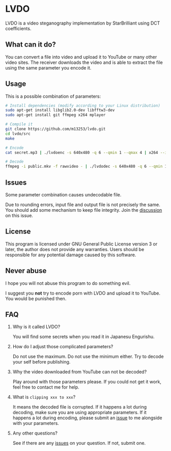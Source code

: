 LVDO
========

LVDO is a video steganography implementation by StarBrilliant using DCT
coefficients.


What can it do?
---------------

You can convert a file into video and upload it to YouTube or many other video
sites. The receiver downloads the video and is able to extract the file using
the same parameter you encode it.


Usage
-----

This is a possible combination of parameters:

```bash
# Install dependencies (modify according to your Linux distribution)
sudo apt-get install libglib2.0-dev libfftw3-dev
sudo apt-get install git ffmpeg x264 mplayer

# Compile it
git clone https://github.com/m13253/lvdo.git
cd lvdo/src
make

# Encode
cat secret.mp3 | ./lvdoenc -s 640x480 -q 6 --qmin 1 --qmax 4 | x264 --input-res 640x480 --fps 1 --profile high --level 5.1 --tune stillimage --crf 22 --colormatrix bt709 --me dia --merange 0 -o public.mkv -

# Decode
ffmpeg -i public.mkv -f rawvideo - | ./lvdodec -s 640x480 -q 6 --qmin 1 --qmax 4 | mplayer -
```


Issues
------

Some parameter combination causes undecodable file.

Due to rounding errors, input file and output file is not precisely the same.
You should add some mechanism to keep file integrity.
Join the [discussion](https://github.com/m13253/lvdo/issues/4) on this issue.


License
-------

This program is licensed under GNU General Public License version 3 or later,
the author does not provide any warranties. Users should be responsible for any
potential damage caused by this software.


Never abuse
-----------

I hope you will not abuse this program to do something evil.

I suggest you **not** try to encode porn with LVDO and upload it to YouTube.
You would be punished then.


FAQ
---

1. Why is it called LVDO?

   You will find some secrets when you read it in Japanesu Engurishu.

2. How do I adjust those complicated parameters?

   Do not use the maximum. Do not use the minimum either. Try to decode your self
   before publishing.

3. Why the video downloaded from YouTube can not be decoded?

   Play around with those parameters please. If you could not get it work, feel
   free to contact me for help.

4. What is `clipping xxx to xxx`?

   It means the decoded file is corrupted. If it happens a lot during decoding,
   make sure you are using appropriate parameters. If it happens a lot during
   encoding, please submit an [issue](https://github.com/m13253/lvdo/issues) to
   me alongside with your parameters.

5. Any other questions?

   See if there are any [issues](https://github.com/m13253/lvdo/issues) on your
   question. If not, submit one.

